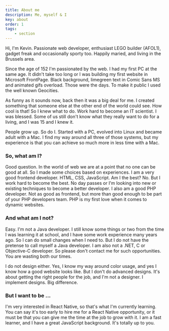 ```yaml
---
title: About me
description: Me, myself & I
key: about
order: 1
tags:
    - section
---
```

Hi, I'm Kevin. Passionate web developer, enthusiast LEGO builder (AFOL1), gadget freak and
occasionally sporty too. Happily maried, and living in the Brussels area.

Since the age of 152 I'm passionated by the web. I had my first PC at the same age. It didn't
take too long or I was building my first website in Microsoft FrontPage. Black background,
limegreen text in Comic Sans MS and animated gifs overload. Those were the days. To make it
public I used the well known Geocities.

As funny as it sounds now, back then it was a big deal for me. I created something that someone
else at the other end of the world could see. How cool is that! So I knew what to do. Work hard
to become an IT scientist. I was blessed. Some of us still don't know what they really want to do
for a living, and I was 15 and I knew it.

People grow up. So do I. Started with a PC, evolved into Linux and became adult with a Mac. I
find my way around all three of those systems, but my experience is that you can achieve so much
more in less time with a Mac.

### So, what am I?
Good question. In the world of web we are at a point that no one can be good at all. So I made
some choices based on experiences. I am a very good frontend developer. HTML, CSS, JavaScript.
Am I the best? No. But I work hard to become the best. No day passes or I'm looking into new or
existing techniques to become a better developer. I also am a good PHP developer. Not as good as
frontend, but more than good enough to be part of your PHP developers team. PHP is my first love
when it comes to dynamic websites.

### And what am I not?
Easy. I'm not a Java developer. I still know some things or two from the time I was learning it
at school, and I have some work experience many years ago. So I can do small changes when I need
to. But I do not have the pretense to call myself a Java developer. I am also not a .NET, C or
Objective-C developer. So please don't contact me for such opportunities. You are wasting both
our times.

I do not design either. Yes, I know my way around color usage, and yes I know how a good website
looks like. But I don't do advanced designs. It's about getting the right people for the job, and
I'm not a designer. I implement designs. Big difference.

### But I want to be …
I'm very interested in React Native, so that's what I'm currently learning. You can say it's too
early to hire me for a React Native opportunity, or it must be that you can give me the time at
the job to grow with it. I am a fast learner, and I have a great JavaScript background. It's
totally up to you.
